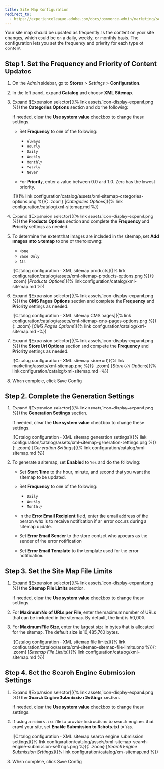 ```yaml
---
title: Site Map Configuration
redirect_to:
  - https://experienceleague.adobe.com/docs/commerce-admin/marketing/seo/sitemap-xml.html
---
```


Your site map should be updated as frequently as the content on your site changes, which could be on a daily, weekly, or monthly basis. The configuration lets you set the frequency and priority for each type of content.

## Step 1. Set the Frequency and Priority of Content Updates

1. On the _Admin_ sidebar, go to **Stores** > _Settings_ > **Configuration**.

1. In the left panel, expand **Catalog** and choose **XML Sitemap**.

1. Expand ![Expansion selector]({% link assets/icon-display-expand.png %}) the **Categories Options** section and do the following:

    If needed, clear the **Use system value** checkbox to change these settings.

   - Set **Frequency** to one of the following:

      - `Always`
      - `Hourly`
      - `Daily`
      - `Weekly`
      - `Monthly`
      - `Yearly`
      - `Never`

   - For **Priority**, enter a value between 0.0 and 1.0. Zero has the lowest priority.

    ![]({% link configuration/catalog/assets/xml-sitemap-categories-options.png %}){: .zoom}
    [_Categories Options_]({% link configuration/catalog/xml-sitemap.md %})

1. Expand ![Expansion selector]({% link assets/icon-display-expand.png %}) the **Products Options** section and complete the **Frequency** and **Priority** settings as needed.

1. To determine the extent that images are included in the sitemap, set **Add Images into Sitemap** to one of the following:

   - `None`
   - `Base Only`
   - `All`

    ![Catalog configuration - XML sitemap products]({% link configuration/catalog/assets/xml-sitemap-products-options.png %}){: .zoom}
    [_Products Options_]({% link configuration/catalog/xml-sitemap.md %})

1. Expand ![Expansion selector]({% link assets/icon-display-expand.png %}) the **CMS Pages Options** section and complete the **Frequency** and **Priority** settings as needed.

    ![Catalog configuration - XML sitemap CMS pages]({% link configuration/catalog/assets/xml-sitemap-cms-pages-options.png %}){: .zoom}
    [_CMS Pages Options_]({% link configuration/catalog/xml-sitemap.md -%})

1. Expand ![Expansion selector]({% link assets/icon-display-expand.png %}) the **Store Url Options** section and complete the **Frequency** and **Priority** settings as needed.

   ![Catalog configuration - XML sitemap store url]({% link marketing/assets/xml-sitemap.png %}){: .zoom}
   [_Store Url Options_]({% link configuration/catalog/xml-sitemap.md -%})

1. When complete, click <span class="btn">Save Config</span>.

## Step 2. Complete the Generation Settings

1. Expand ![Expansion selector]({% link assets/icon-display-expand.png %}) the **Generation Settings** section.

     If needed, clear the **Use system value** checkbox to change these settings.

    ![Catalog configuration - XML sitemap generation settings]({% link configuration/catalog/assets/xml-sitemap-generation-settings.png %}){: .zoom}
    [_Generation Settings_]({% link configuration/catalog/xml-sitemap.md %})

1. To generate a sitemap, set **Enabled** to `Yes` and do the following:

   - Set **Start Time** to the hour, minute, and second that you want the sitemap to be updated.

   - Set **Frequency** to one of the following:

      - `Daily`
      - `Weekly`
      - `Monthly`

   - In the **Error Email Recipient** field, enter the email address of the person who is to receive notification if an error occurs during a sitemap update.

   - Set **Error Email Sender** to the store contact who appears as the sender of the error notification.

   - Set **Error Email Template** to the template used for the error notification.

## Step 3. Set the Site Map File Limits

1. Expand ![Expansion selector]({% link assets/icon-display-expand.png %}) the **Sitemap File Limits** section.

   If needed, clear the **Use system value** checkbox to change these settings.

1. For **Maximum No of URLs per File**, enter the maximum number of URLs that can be included in the sitemap. By default, the limit is 50,000.

1. For **Maximum File Size**, enter the largest size in bytes that is allocated for the sitemap. The default size is 10,485,760 bytes.

    ![Catalog configuration - XML sitemap file limits]({% link configuration/catalog/assets/xml-sitemap-sitemap-file-limits.png %}){: .zoom}
    [_Sitemap File Limits_]({% link configuration/catalog/xml-sitemap.md %})

## Step 4. Set the Search Engine Submission Settings

1. Expand ![Expansion selector]({% link assets/icon-display-expand.png %}) the **Search Engine Submission Settings** section.

    If needed, clear the **Use system value** checkbox to change these settings.

1. If using a `robots.txt` file to provide instructions to search engines that crawl your site, set **Enable Submission to Robots.txt** to `Yes`.

    ![Catalog configuration - XML sitemap search engine submission settings]({% link configuration/catalog/assets/xml-sitemap-search-engine-submission-settings.png %}){: .zoom}
    [_Search Engine Submission Settings_]({% link configuration/catalog/xml-sitemap.md %})

1. When complete, click <span class="btn">Save Config</span>.
